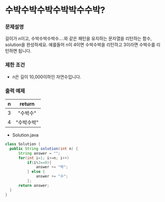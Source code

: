 # 수박수박수박수박박수수박?

### 문제설명

길이가 n이고, 수박수박수박수....와 같은 패턴을 유지하는 문자열을 리턴하는 함수, solution을 완성하세요. 예를들어 n이 4이면 수박수박을 리턴하고 3이라면 수박수를 리턴하면 됩니다.



### 제한 조건

- n은 길이 10,000이하인 자연수입니다.



### 출력 예제

|  n   |   return   |
| :--: | :--------: |
|  3   |  "수박수"  |
|  4   | "수박수박" |



- Solution.java

~~~java
class Solution {
  public String solution(int n) {
      String answer = "";
      for(int i=1; i<=n; i++)
          if(i%2==0){
              answer += "박";
          } else {
              answer += "수";
          };
      return answer;
  }
}
~~~

